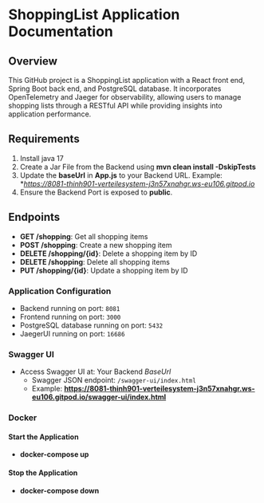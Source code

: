 # ShoppingList Application Documentation

## Overview

This GitHub project is a ShoppingList application with a React front end, Spring Boot back end, and PostgreSQL database. 
It incorporates OpenTelemetry and Jaeger for observability, allowing users to manage shopping lists through a RESTful API 
while providing insights into application performance.

## Requirements

  1. Install java 17
  2. Create a Jar File from the Backend using **mvn clean install -DskipTests**
  3. Update the **baseUrl** in **App.js** to your Backend URL.
     Example: **https://8081-thinh901-verteilesystem-j3n57xnahgr.ws-eu106.gitpod.io*
  5. Ensure the Backend Port is exposed to **public**.

## Endpoints

- **GET /shopping**: Get all shopping items
- **POST /shopping**: Create a new shopping item
- **DELETE /shopping/{id}**: Delete a shopping item by ID
- **DELETE /shopping**: Delete all shopping items
- **PUT /shopping/{id}**: Update a shopping item by ID

### Application Configuration

- Backend running on port: `8081`
- Frontend running on port: `3000`
- PostgreSQL database running on port: `5432`
- JaegerUI running on port: `16686`

### Swagger UI

- Access Swagger UI at: Your Backend *BaseUrl* 
  - Swagger JSON endpoint: `/swagger-ui/index.html`
  - Example: **https://8081-thinh901-verteilesystem-j3n57xnahgr.ws-eu106.gitpod.io/swagger-ui/index.html**

### Docker

#### Start the Application

  - **docker-compose up**

#### Stop the Application

  - **docker-compose down**




 


